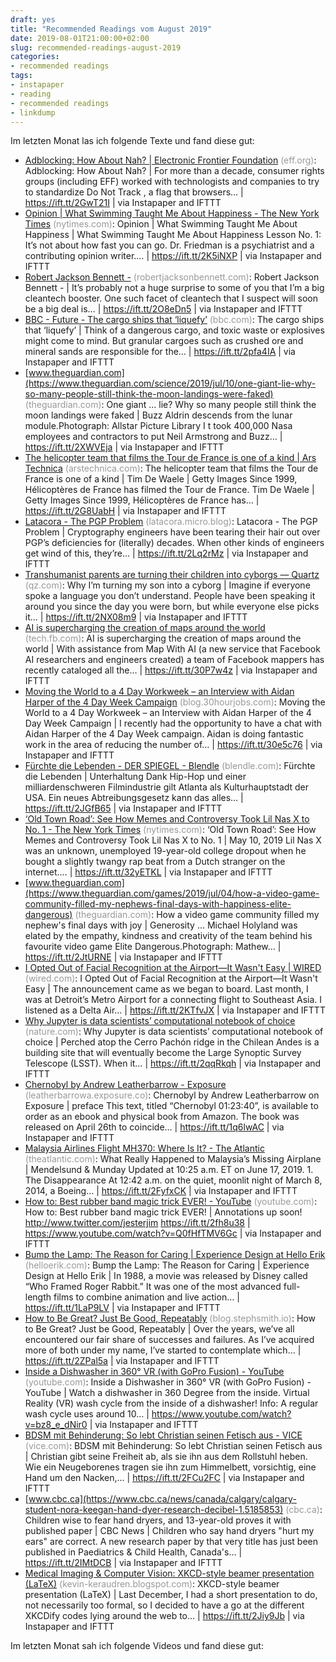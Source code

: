 ```yaml
---
draft: yes
title: "Recommended Readings vom August 2019"
date: 2019-08-01T21:00:00+02:00
slug: recommended-readings-august-2019
categories:
- recommended readings
tags:
- instapaper
- reading
- recommended readings
- linkdump
---
```


Im letzten Monat las ich folgende Texte und fand diese gut:

- [Adblocking: How About Nah? | Electronic Frontier Foundation](https://www.eff.org/deeplinks/2019/07/adblocking-how-about-nah) <span style="color: #999999;">(eff.org)</span>: Adblocking: How About Nah? | For more than a decade, consumer rights groups (including EFF) worked with technologists and companies to try to standardize Do Not Track , a flag that browsers… | https://ift.tt/2GwT21I | via Instapaper and IFTTT
- [Opinion | What Swimming Taught Me About Happiness - The New York Times](https://www.nytimes.com/2019/07/27/opinion/sunday/swimming-happiness.html) <span style="color: #999999;">(nytimes.com)</span>: Opinion | What Swimming Taught Me About Happiness | What Swimming Taught Me About Happiness Lesson No. 1: It’s not about how fast you can go. Dr. Friedman is a psychiatrist and a contributing opinion writer.… | https://ift.tt/2K5iNXP | via Instapaper and IFTTT
- [Robert Jackson Bennett -](http://www.robertjacksonbennett.com/blog/what-its-like-to-own-an-electric-car) <span style="color: #999999;">(robertjacksonbennett.com)</span>: Robert Jackson Bennett - | It’s probably not a huge surprise to some of you that I’m a big cleantech booster. One such facet of cleantech that I suspect will soon be a big deal is… | https://ift.tt/2O8eDn5 | via Instapaper and IFTTT
- [BBC - Future - The cargo ships that ‘liquefy’](http://www.bbc.com/future/story/20180905-the-cargo-ships-that-liquefy) <span style="color: #999999;">(bbc.com)</span>: The cargo ships that ‘liquefy’ | Think of a dangerous cargo, and toxic waste or explosives might come to mind. But granular cargoes such as crushed ore and mineral sands are responsible for the… | https://ift.tt/2pfa4IA | via Instapaper and IFTTT
- [www.theguardian.com](https://www.theguardian.com/science/2019/jul/10/one-giant-lie-why-so-many-people-still-think-the-moon-landings-were-faked) <span style="color: #999999;">(theguardian.com)</span>: One giant ... lie? Why so many people still think the moon landings were faked | Buzz Aldrin descends from the lunar module.Photograph: Allstar Picture Library I t took 400,000 Nasa employees and contractors to put Neil Armstrong and Buzz… | https://ift.tt/2XWVEja | via Instapaper and IFTTT
- [The helicopter team that films the Tour de France is one of a kind | Ars Technica](https://arstechnica.com/cars/2019/07/how-helicopters-bring-us-amazing-views-of-the-tour-de-france/) <span style="color: #999999;">(arstechnica.com)</span>: The helicopter team that films the Tour de France is one of a kind | Tim De Waele | Getty Images Since 1999, Hélicoptères de France has filmed the Tour de France. Tim De Waele | Getty Images Since 1999, Hélicoptères de France has… | https://ift.tt/2G8UabH | via Instapaper and IFTTT
- [Latacora - The PGP Problem](https://latacora.micro.blog/2019/07/16/the-pgp-problem.html) <span style="color: #999999;">(latacora.micro.blog)</span>: Latacora - The PGP Problem | Cryptography engineers have been tearing their hair out over PGP’s deficiencies for (literally) decades. When other kinds of engineers get wind of this, they’re… | https://ift.tt/2Lq2rMz | via Instapaper and IFTTT
- [Transhumanist parents are turning their children into cyborgs — Quartz](https://qz.com/1650393/transhumanist-parents-are-turning-their-children-into-cyborgs/) <span style="color: #999999;">(qz.com)</span>: Why I’m turning my son into a cyborg | Imagine if everyone spoke a language you don’t understand. People have been speaking it around you since the day you were born, but while everyone else picks it… | https://ift.tt/2NX08m9 | via Instapaper and IFTTT
- [AI is supercharging the creation of maps around the world](https://tech.fb.com/ai-is-supercharging-the-creation-of-maps-around-the-world/) <span style="color: #999999;">(tech.fb.com)</span>: AI is supercharging the creation of maps around the world | With assistance from Map With AI (a new service that Facebook AI researchers and engineers created) a team of Facebook mappers has recently cataloged all the… | https://ift.tt/30P7w4z | via Instapaper and IFTTT
- [Moving the World to a 4 Day Workweek – an Interview with Aidan Harper of the 4 Day Week Campaign](https://blog.30hourjobs.com/an-interview-with-aidan-harper-of-the-4-day-week-campaign/) <span style="color: #999999;">(blog.30hourjobs.com)</span>: Moving the World to a 4 Day Workweek – an Interview with Aidan Harper of the 4 Day Week Campaign | I recently had the opportunity to have a chat with Aidan Harper of the 4 Day Week campaign. Aidan is doing fantastic work in the area of reducing the number of… | https://ift.tt/30e5c76 | via Instapaper and IFTTT
- [Fürchte die Lebenden - DER SPIEGEL - Blendle](https://blendle.com/item/bnl-derspiegel-20190705-ab9c317362a) <span style="color: #999999;">(blendle.com)</span>: Fürchte die Lebenden | Unterhaltung Dank Hip-Hop und einer milliardenschweren Filmindustrie gilt Atlanta als Kulturhauptstadt der USA. Ein neues Abtreibungsgesetz kann das alles… | https://ift.tt/2JGfB65 | via Instapaper and IFTTT
- [‘Old Town Road’: See How Memes and Controversy Took Lil Nas X to No. 1 - The New York Times](https://www.nytimes.com/2019/05/10/arts/music/old-town-road-lil-nas-x.html) <span style="color: #999999;">(nytimes.com)</span>: ‘Old Town Road’: See How Memes and Controversy Took Lil Nas X to No. 1 | May 10, 2019 Lil Nas X was an unknown, unemployed 19-year-old college dropout when he bought a slightly twangy rap beat from a Dutch stranger on the internet.… | https://ift.tt/32yETKL | via Instapaper and IFTTT
- [www.theguardian.com](https://www.theguardian.com/games/2019/jul/04/how-a-video-game-community-filled-my-nephews-final-days-with-happiness-elite-dangerous) <span style="color: #999999;">(theguardian.com)</span>: How a video game community filled my nephew's final days with joy | Generosity … Michael Holyland was elated by the empathy, kindness and creativity of the team behind his favourite video game Elite Dangerous.Photograph: Mathew… | https://ift.tt/2JtURNE | via Instapaper and IFTTT
- [I Opted Out of Facial Recognition at the Airport—It Wasn't Easy | WIRED](https://www.wired.com/story/opt-out-of-facial-recognition-at-the-airport/) <span style="color: #999999;">(wired.com)</span>: I Opted Out of Facial Recognition at the Airport—It Wasn't Easy | The announcement came as we began to board. Last month, I was at Detroit’s Metro Airport for a connecting flight to Southeast Asia. I listened as a Delta Air… | https://ift.tt/2KTfvJX | via Instapaper and IFTTT
- [Why Jupyter is data scientists’ computational notebook of choice](https://www.nature.com/articles/d41586-018-07196-1?error=cookies_not_supported&amp;code=610a0166-a26b-48f2-995a-6adb725271ec) <span style="color: #999999;">(nature.com)</span>: Why Jupyter is data scientists’ computational notebook of choice | Perched atop the Cerro Pachón ridge in the Chilean Andes is a building site that will eventually become the Large Synoptic Survey Telescope (LSST). When it… | https://ift.tt/2qqRkqh | via Instapaper and IFTTT
- [Chernobyl by Andrew Leatherbarrow - Exposure](https://leatherbarrowa.exposure.co/chernobyl) <span style="color: #999999;">(leatherbarrowa.exposure.co)</span>: Chernobyl by Andrew Leatherbarrow on Exposure | preface This text, titled “Chernobyl 01:23:40”, is available to order as an ebook and physical book from Amazon. The book was released on April 26th to coincide… | https://ift.tt/1q6lwAC | via Instapaper and IFTTT
- [Malaysia Airlines Flight MH370: Where Is It? - The Atlantic](https://www.theatlantic.com/magazine/archive/2019/07/mh370-malaysia-airlines/590653/) <span style="color: #999999;">(theatlantic.com)</span>: What Really Happened to Malaysia’s Missing Airplane | Mendelsund & Munday Updated at 10:25 a.m. ET on June 17, 2019. 1. The Disappearance At 12:42 a.m. on the quiet, moonlit night of March 8, 2014, a Boeing… | https://ift.tt/2FyfxCK | via Instapaper and IFTTT
- [How to: Best rubber band magic trick EVER! - YouTube](https://www.youtube.com/watch?v=Q0fHfTMV6Gc) <span style="color: #999999;">(youtube.com)</span>: How to: Best rubber band magic trick EVER! | Annotations up soon! http://www.twitter.com/jesterjim https://ift.tt/2fh8u38 | https://www.youtube.com/watch?v=Q0fHfTMV6Gc | via Instapaper and IFTTT
- [Bump the Lamp: The Reason for Caring | Experience Design at Hello Erik](http://www.helloerik.com/bump-the-lamp-the-reason-for-caring) <span style="color: #999999;">(helloerik.com)</span>: Bump the Lamp: The Reason for Caring | Experience Design at Hello Erik | In 1988, a movie was released by Disney called “Who Framed Roger Rabbit.” It was one of the most advanced full-length films to combine animation and live action… | https://ift.tt/1LaP9LV | via Instapaper and IFTTT
- [How to Be Great? Just Be Good, Repeatably](https://blog.stephsmith.io/how-to-be-great/) <span style="color: #999999;">(blog.stephsmith.io)</span>: How to Be Great? Just be Good, Repeatably | Over the years, we’ve all encountered our fair share of successes and failures. As I’ve acquired more of both under my name, I’ve started to contemplate which… | https://ift.tt/2ZPal5a | via Instapaper and IFTTT
- [Inside a Dishwasher in 360° VR (with GoPro Fusion) - YouTube](https://www.youtube.com/watch?v=bz8_e_dNir0) <span style="color: #999999;">(youtube.com)</span>: Inside a Dishwasher in 360° VR (with GoPro Fusion) - YouTube | Watch a dishwasher in 360 Degree from the inside. Virtual Reality (VR) wash cycle from the inside of a dishwasher! Info: A regular wash cycle uses around 10… | https://www.youtube.com/watch?v=bz8_e_dNir0 | via Instapaper and IFTTT
- [BDSM mit Behinderung: So lebt Christian seinen Fetisch aus - VICE](https://www.vice.com/de/article/qv7aa7/bdsm-mit-behinderung-so-lebt-christian-seinen-fetisch-aus) <span style="color: #999999;">(vice.com)</span>: BDSM mit Behinderung: So lebt Christian seinen Fetisch aus | Christian gibt seine Freiheit ab, als sie ihn aus dem Rollstuhl heben. Wie ein Neugeborenes tragen sie ihn zum Himmelbett, vorsichtig, eine Hand um den Nacken,… | https://ift.tt/2FCu2FC | via Instapaper and IFTTT
- [www.cbc.ca](https://www.cbc.ca/news/canada/calgary/calgary-student-nora-keegan-hand-dyer-research-decibel-1.5185853) <span style="color: #999999;">(cbc.ca)</span>: Children wise to fear hand dryers, and 13-year-old proves it with published paper | CBC News | Children who say hand dryers "hurt my ears" are correct. A new research paper by that very title has just been published in Paediatrics & Child Health, Canada's… | https://ift.tt/2IMtDCB | via Instapaper and IFTTT
- [Medical Imaging &amp; Computer Vision: XKCD-style beamer presentation (LaTeX)](http://kevin-keraudren.blogspot.com/2014/03/xkcd-style-beamer-presentation-latex.html) <span style="color: #999999;">(kevin-keraudren.blogspot.com)</span>: XKCD-style beamer presentation (LaTeX) | Last December, I had a short presentation to do, not necessarily too formal, so I decided to have a go at the different XKCDify codes lying around the web to… | https://ift.tt/2Jiy9Jb | via Instapaper and IFTTT

Im letzten Monat sah ich folgende Videos und fand diese gut:
